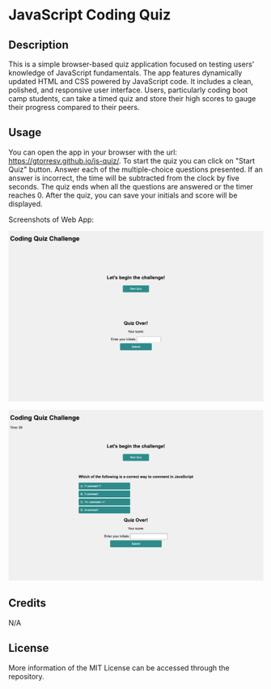 # JavaScript Coding Quiz

## Description

This is a simple browser-based quiz application focused on testing users' knowledge of JavaScript fundamentals. The app features dynamically updated HTML and CSS powered by JavaScript code. It includes a clean, polished, and responsive user interface. Users, particularly coding boot camp students, can take a timed quiz and store their high scores to gauge their progress compared to their peers.

## Usage

You can open the app in your browser with the url: https://gtorresv.github.io/js-quiz/. To start the quiz you can click on "Start Quiz" button. Answer each of the multiple-choice questions presented. If an answer is incorrect, the time will be subtracted from the clock by five seconds. The quiz ends when all the questions are answered or the timer reaches 0. After the quiz, you can save your initials and score will be displayed. 

Screenshots of Web App:

![JS Quiz](./assets/images/js-quiz.png)

![Started Quiz](./assets/images/quiz-started.png)

## Credits

N/A

## License

More information of the MIT License can be accessed through the repository. 
